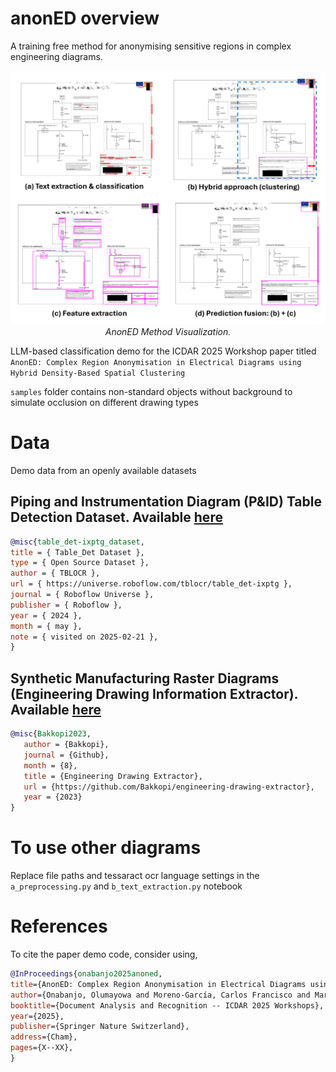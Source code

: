 # anonED overview
A training free method for anonymising sensitive regions in complex engineering diagrams.

<p align="center">
  <img src="figures/anonED_no_training.png" width="1080" title="AnonED Method Visualization" alt="AnonED Method Visualization"/>  
<i>AnonED Method Visualization.</i>
</p>

LLM-based classification demo for the ICDAR 2025 Workshop paper titled `AnonED: Complex Region Anonymisation in Electrical Diagrams using Hybrid Density-Based Spatial Clustering`

`samples` folder contains non-standard objects without background to simulate occlusion on different drawing types

# Data
Demo data from an openly available datasets

## Piping and Instrumentation Diagram (P&ID) Table Detection Dataset. Available [here](https://universe.roboflow.com/tblocr/table_det-ixptg)

```bibtex
@misc{table_det-ixptg_dataset,
title = { Table_Det Dataset },
type = { Open Source Dataset },
author = { TBLOCR },
url = { https://universe.roboflow.com/tblocr/table_det-ixptg },
journal = { Roboflow Universe },
publisher = { Roboflow },
year = { 2024 },
month = { may },
note = { visited on 2025-02-21 },
}
```
## Synthetic Manufacturing Raster Diagrams (Engineering Drawing Information Extractor). Available [here](https://github.com/Bakkopi/engineering-drawing-extractor)

```bibtex
@misc{Bakkopi2023,
   author = {Bakkopi},
   journal = {Github},
   month = {8},
   title = {Engineering Drawing Extractor},
   url = {https://github.com/Bakkopi/engineering-drawing-extractor},
   year = {2023}
}
```
# To use other diagrams

Replace file paths and tessaract ocr language settings in the `a_preprocessing.py` and `b_text_extraction.py` notebook

# References
To cite the paper demo code, consider using,

```bibtex
@InProceedings{onabanjo2025anoned,
title={AnonED: Complex Region Anonymisation in Electrical Diagrams using Hybrid Density-Based Spatial Clustering},
author={Onabanjo, Olumayowa and Moreno-García, Carlos Francisco and Martinez-Huerta, Gemma and Díaz Piloñeta, Marina and Ortega-Fernández, Francisco},
booktitle={Document Analysis and Recognition -- ICDAR 2025 Workshops},
year={2025},
publisher={Springer Nature Switzerland},
address={Cham},
pages={X--XX},
}
```
